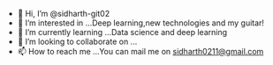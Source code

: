 - 👋 Hi, I’m @sidharth-git02
- 👀 I’m interested in ...Deep learning,new technologies and my guitar!
- 🌱 I’m currently learning ...Data science and deep learning
- 💞️ I’m looking to collaborate on ...
- 📫 How to reach me ...You can mail me on sidharth0211@gmail.com

<!---
sidharth-git02/sidharth-git02 is a ✨ special ✨ repository because its `README.md` (this file) appears on your GitHub profile.
You can click the Preview link to take a look at your changes.
--->

